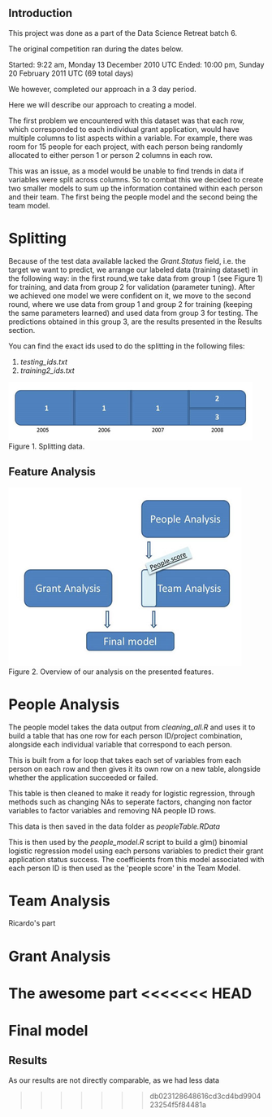 ## Introduction ##

This project was done as a part of the Data Science Retreat batch 6.

The original competition ran during the dates below.

Started: 9:22 am, Monday 13 December 2010 UTC
Ended: 10:00 pm, Sunday 20 February 2011 UTC (69 total days)

We however, completed our approach in a 3 day period.

Here we will describe our approach to creating a model.

The first problem we encountered with this dataset was that each row, which corresponded to each individual grant application, would have multiple columns to list aspects within a variable. For example, there was room for 15 people for each project, with each person being randomly allocated to either person 1 or person 2 columns in each row.

This was an issue, as a model would be unable to find trends in data if variables were split across columns. So to combat this we decided to create two smaller models to sum up the information contained within each person and their team. The first being the people model and the second being the team model.

# Splitting #

Because of the test data available lacked the *Grant.Status* field, i.e. the target we want to predict, we arrange our labeled data (training dataset) in the following way: in the first round,we take data from group 1 (see Figure 1) for training, and data from group 2 for validation (parameter tuning). After we achieved one model we were confident on it, we move to the second round, where we use data from group 1 and group 2 for training (keeping the same parameters learned) and used data from group 3 for testing. The predictions obtained in this group 3, are the results presented in the Results section.

You can find the exact ids used to do the splitting in the following files:

1. *testing_ids.txt*
2. *training2_ids.txt*


![Splitting data](https://raw.githubusercontent.com/ricgu8086/Kaggle_Challenge_Predict-Grant-Applications/master/Documentation/Pic/Splitting.jpg)
Figure 1. Splitting data.

## Feature Analysis ##

![How the model was built](https://raw.githubusercontent.com/ricgu8086/Kaggle_Challenge_Predict-Grant-Applications/master/Documentation/Pic/How%20the%20model%20was%20built.jpg)
Figure 2. Overview of our analysis on the presented features.

# People Analysis #

The people model takes the data output from *cleaning_all.R* and uses it to build a table that has one row for each person ID/project combination, alongside each individual variable that correspond to each person.

This is built from a for loop that takes each set of variables from each person on each row and then gives it its own row on a new table, alongside whether the application succeeded or failed.

This table is then cleaned to make it ready for logistic regression, through methods such as changing NAs to seperate factors, changing non factor variables to factor variables and removing NA people ID rows.

This data is then saved in the data folder as *peopleTable.RData*

This is then used by the *people_model.R* script to build a glm() binomial logistic regression model using each persons variables to predict their grant application status success. The coefficients from this model associated with each person ID is then used as the 'people score' in the Team Model.



# Team Analysis #

Ricardo's part



# Grant Analysis #

The awesome part
<<<<<<< HEAD
=======

# Final model #

## Results ##

As our results are not directly comparable, as we had less data

>>>>>>> db023128648616cd3cd4bd990423254f5f84481a
